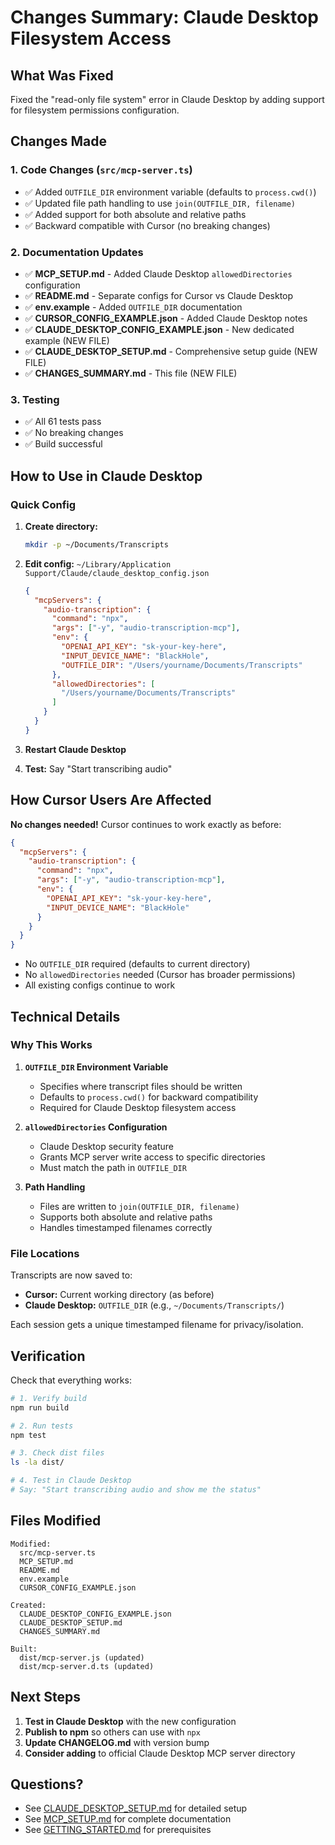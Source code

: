 # Changes Summary: Claude Desktop Filesystem Access

## What Was Fixed

Fixed the "read-only file system" error in Claude Desktop by adding support for filesystem permissions configuration.

## Changes Made

### 1. Code Changes (`src/mcp-server.ts`)

- ✅ Added `OUTFILE_DIR` environment variable (defaults to `process.cwd()`)
- ✅ Updated file path handling to use `join(OUTFILE_DIR, filename)`
- ✅ Added support for both absolute and relative paths
- ✅ Backward compatible with Cursor (no breaking changes)

### 2. Documentation Updates

- ✅ **MCP_SETUP.md** - Added Claude Desktop `allowedDirectories` configuration
- ✅ **README.md** - Separate configs for Cursor vs Claude Desktop
- ✅ **env.example** - Added `OUTFILE_DIR` documentation
- ✅ **CURSOR_CONFIG_EXAMPLE.json** - Added Claude Desktop notes
- ✅ **CLAUDE_DESKTOP_CONFIG_EXAMPLE.json** - New dedicated example (NEW FILE)
- ✅ **CLAUDE_DESKTOP_SETUP.md** - Comprehensive setup guide (NEW FILE)
- ✅ **CHANGES_SUMMARY.md** - This file (NEW FILE)

### 3. Testing

- ✅ All 61 tests pass
- ✅ No breaking changes
- ✅ Build successful

## How to Use in Claude Desktop

### Quick Config

1. **Create directory:**
   ```bash
   mkdir -p ~/Documents/Transcripts
   ```

2. **Edit config:** `~/Library/Application Support/Claude/claude_desktop_config.json`
   ```json
   {
     "mcpServers": {
       "audio-transcription": {
         "command": "npx",
         "args": ["-y", "audio-transcription-mcp"],
         "env": {
           "OPENAI_API_KEY": "sk-your-key-here",
           "INPUT_DEVICE_NAME": "BlackHole",
           "OUTFILE_DIR": "/Users/yourname/Documents/Transcripts"
         },
         "allowedDirectories": [
           "/Users/yourname/Documents/Transcripts"
         ]
       }
     }
   }
   ```

3. **Restart Claude Desktop**

4. **Test:** Say "Start transcribing audio"

## How Cursor Users Are Affected

**No changes needed!** Cursor continues to work exactly as before:

```json
{
  "mcpServers": {
    "audio-transcription": {
      "command": "npx",
      "args": ["-y", "audio-transcription-mcp"],
      "env": {
        "OPENAI_API_KEY": "sk-your-key-here",
        "INPUT_DEVICE_NAME": "BlackHole"
      }
    }
  }
}
```

- No `OUTFILE_DIR` required (defaults to current directory)
- No `allowedDirectories` needed (Cursor has broader permissions)
- All existing configs continue to work

## Technical Details

### Why This Works

1. **`OUTFILE_DIR` Environment Variable**
   - Specifies where transcript files should be written
   - Defaults to `process.cwd()` for backward compatibility
   - Required for Claude Desktop filesystem access

2. **`allowedDirectories` Configuration**
   - Claude Desktop security feature
   - Grants MCP server write access to specific directories
   - Must match the path in `OUTFILE_DIR`

3. **Path Handling**
   - Files are written to `join(OUTFILE_DIR, filename)`
   - Supports both absolute and relative paths
   - Handles timestamped filenames correctly

### File Locations

Transcripts are now saved to:
- **Cursor:** Current working directory (as before)
- **Claude Desktop:** `OUTFILE_DIR` (e.g., `~/Documents/Transcripts/`)

Each session gets a unique timestamped filename for privacy/isolation.

## Verification

Check that everything works:

```bash
# 1. Verify build
npm run build

# 2. Run tests
npm test

# 3. Check dist files
ls -la dist/

# 4. Test in Claude Desktop
# Say: "Start transcribing audio and show me the status"
```

## Files Modified

```
Modified:
  src/mcp-server.ts
  MCP_SETUP.md
  README.md
  env.example
  CURSOR_CONFIG_EXAMPLE.json

Created:
  CLAUDE_DESKTOP_CONFIG_EXAMPLE.json
  CLAUDE_DESKTOP_SETUP.md
  CHANGES_SUMMARY.md

Built:
  dist/mcp-server.js (updated)
  dist/mcp-server.d.ts (updated)
```

## Next Steps

1. **Test in Claude Desktop** with the new configuration
2. **Publish to npm** so others can use with `npx`
3. **Update CHANGELOG.md** with version bump
4. **Consider adding** to official Claude Desktop MCP server directory

## Questions?

- See [CLAUDE_DESKTOP_SETUP.md](./CLAUDE_DESKTOP_SETUP.md) for detailed setup
- See [MCP_SETUP.md](./MCP_SETUP.md) for complete documentation
- See [GETTING_STARTED.md](./GETTING_STARTED.md) for prerequisites


